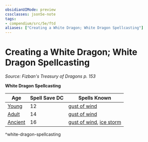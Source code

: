```yaml
---
obsidianUIMode: preview
cssclasses: json5e-note
tags:
- compendium/src/5e/ftd
aliases: ["Creating a White Dragon; White Dragon Spellcasting"]
---
```

# Creating a White Dragon; White Dragon Spellcasting
*Source: Fizban's Treasury of Dragons p. 153* 

**White Dragon Spellcasting**

| Age | Spell Save DC | Spells Known |
|-----|---------------|--------------|
| [Young](/Systems/5e/bestiary/dragon/young-white-dragon.md) | 12 | [gust of wind](/Systems/5e/spells/gust-of-wind.md) |
| [Adult](/Systems/5e/bestiary/dragon/adult-white-dragon.md) | 14 | [gust of wind](/Systems/5e/spells/gust-of-wind.md) |
| [Ancient](/Systems/5e/bestiary/dragon/ancient-white-dragon.md) | 16 | [gust of wind](/Systems/5e/spells/gust-of-wind.md), [ice storm](/Systems/5e/spells/ice-storm.md) |
^white-dragon-spellcasting